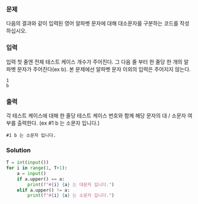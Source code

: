 ### 문제
다음의 결과와 같이 입력된 영어 알파벳 문자에 대해 대소문자를 구분하는 코드를 작성하십시오.

### 입력
입력 첫 줄엔 전체 테스트 케이스 개수가 주어진다.
그 다음 줄 부터 한 줄당 한 개의 알파벳 문자가 주어진다(ex b).
본 문제에선 알파벳 문자 이외의 입력은 주어지지 않는다.
```
1
b
```
### 출력
각 테스트 케이스에 대해 한 줄당 테스트 케이스 번호와 함께 해당 문자의 대 / 소문자 여부를 출력한다. (ex #1 b 는 소문자 입니다.)
```
#1 b 는 소문자 입니다.
```
### Solution
```python
T = int(input())
for i in range(1, T+1):
    a = input()
    if a.upper() == a:
        print(f"#{i} {a} 는 대문자 입니다.")
    elif a.upper() != a:
        print(f"#{i} {a} 는 소문자 입니다.")
```
